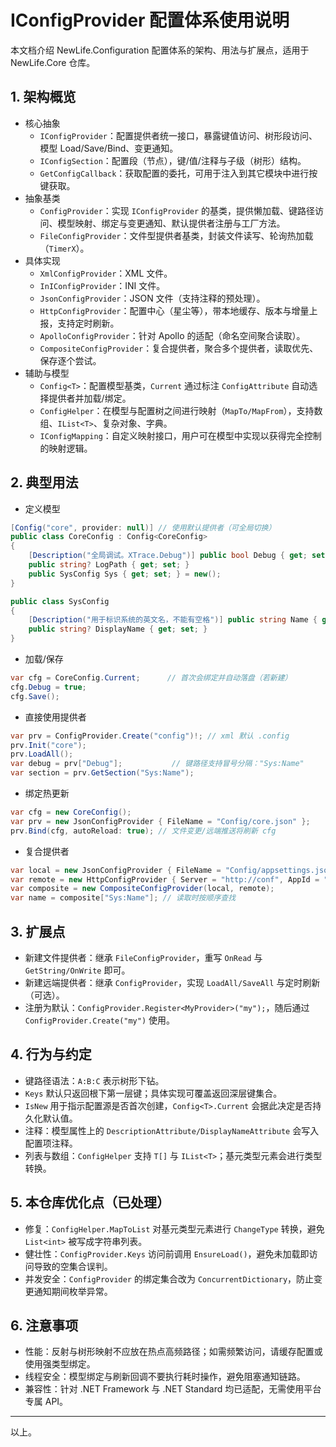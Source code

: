 # IConfigProvider 配置体系使用说明

本文档介绍 NewLife.Configuration 配置体系的架构、用法与扩展点，适用于 NewLife.Core 仓库。

## 1. 架构概览

- 核心抽象
  - `IConfigProvider`：配置提供者统一接口，暴露键值访问、树形段访问、模型 Load/Save/Bind、变更通知。
  - `IConfigSection`：配置段（节点），键/值/注释与子级（树形）结构。
  - `GetConfigCallback`：获取配置的委托，可用于注入到其它模块中进行按键获取。
- 抽象基类
  - `ConfigProvider`：实现 `IConfigProvider` 的基类，提供懒加载、键路径访问、模型映射、绑定与变更通知、默认提供者注册与工厂方法。
  - `FileConfigProvider`：文件型提供者基类，封装文件读写、轮询热加载（`TimerX`）。
- 具体实现
  - `XmlConfigProvider`：XML 文件。
  - `InIConfigProvider`：INI 文件。
  - `JsonConfigProvider`：JSON 文件（支持注释的预处理）。
  - `HttpConfigProvider`：配置中心（星尘等），带本地缓存、版本与增量上报，支持定时刷新。
  - `ApolloConfigProvider`：针对 Apollo 的适配（命名空间聚合读取）。
  - `CompositeConfigProvider`：复合提供者，聚合多个提供者，读取优先、保存逐个尝试。
- 辅助与模型
  - `Config<T>`：配置模型基类，`Current` 通过标注 `ConfigAttribute` 自动选择提供者并加载/绑定。
  - `ConfigHelper`：在模型与配置树之间进行映射（`MapTo/MapFrom`），支持数组、`IList<T>`、复杂对象、字典。
  - `IConfigMapping`：自定义映射接口，用户可在模型中实现以获得完全控制的映射逻辑。

## 2. 典型用法

- 定义模型

```csharp
[Config("core", provider: null)] // 使用默认提供者（可全局切换）
public class CoreConfig : Config<CoreConfig>
{
    [Description("全局调试。XTrace.Debug")] public bool Debug { get; set; }
    public string? LogPath { get; set; }
    public SysConfig Sys { get; set; } = new();
}

public class SysConfig
{
    [Description("用于标识系统的英文名，不能有空格")] public string Name { get; set; } = "";
    public string? DisplayName { get; set; }
}
```

- 加载/保存

```csharp
var cfg = CoreConfig.Current;      // 首次会绑定并自动落盘（若新建）
cfg.Debug = true;
cfg.Save();
```

- 直接使用提供者

```csharp
var prv = ConfigProvider.Create("config")!; // xml 默认 .config
prv.Init("core");
prv.LoadAll();
var debug = prv["Debug"];           // 键路径支持冒号分隔："Sys:Name"
var section = prv.GetSection("Sys:Name");
```

- 绑定热更新

```csharp
var cfg = new CoreConfig();
var prv = new JsonConfigProvider { FileName = "Config/core.json" };
prv.Bind(cfg, autoReload: true); // 文件变更/远端推送将刷新 cfg
```

- 复合提供者

```csharp
var local = new JsonConfigProvider { FileName = "Config/appsettings.json" };
var remote = new HttpConfigProvider { Server = "http://conf", AppId = "Demo" };
var composite = new CompositeConfigProvider(local, remote);
var name = composite["Sys:Name"]; // 读取时按顺序查找
```

## 3. 扩展点

- 新建文件提供者：继承 `FileConfigProvider`，重写 `OnRead` 与 `GetString/OnWrite` 即可。
- 新建远端提供者：继承 `ConfigProvider`，实现 `LoadAll/SaveAll` 与定时刷新（可选）。
- 注册为默认：`ConfigProvider.Register<MyProvider>("my");`，随后通过 `ConfigProvider.Create("my")` 使用。

## 4. 行为与约定

- 键路径语法：`A:B:C` 表示树形下钻。
- `Keys` 默认只返回根下第一层键；具体实现可覆盖返回深层键集合。
- `IsNew` 用于指示配置源是否首次创建，`Config<T>.Current` 会据此决定是否持久化默认值。
- 注释：模型属性上的 `DescriptionAttribute/DisplayNameAttribute` 会写入配置项注释。
- 列表与数组：`ConfigHelper` 支持 `T[]` 与 `IList<T>`；基元类型元素会进行类型转换。

## 5. 本仓库优化点（已处理）

- 修复：`ConfigHelper.MapToList` 对基元类型元素进行 `ChangeType` 转换，避免 `List<int>` 被写成字符串列表。
- 健壮性：`ConfigProvider.Keys` 访问前调用 `EnsureLoad()`，避免未加载即访问导致的空集合误判。
- 并发安全：`ConfigProvider` 的绑定集合改为 `ConcurrentDictionary`，防止变更通知期间枚举异常。

## 6. 注意事项

- 性能：反射与树形映射不应放在热点高频路径；如需频繁访问，请缓存配置或使用强类型绑定。
- 线程安全：模型绑定与刷新回调不要执行耗时操作，避免阻塞通知链路。
- 兼容性：针对 .NET Framework 与 .NET Standard 均已适配，无需使用平台专属 API。

---
以上。
